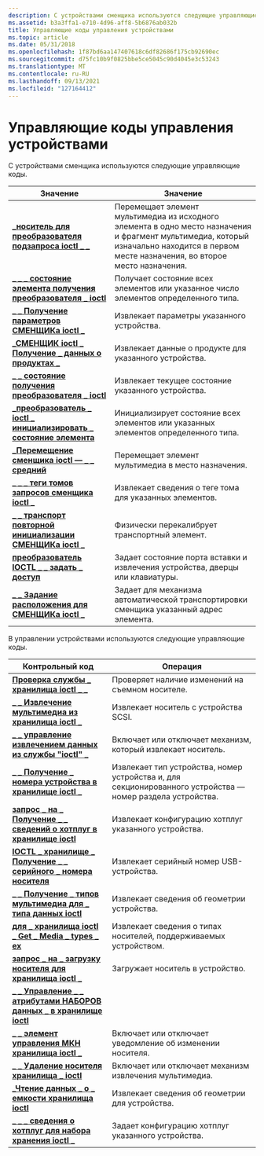 ```yaml
---
description: С устройствами сменщика используются следующие управляющие коды.
ms.assetid: b3a3ffa1-e710-4d96-aff8-5b6876ab032b
title: Управляющие коды управления устройствами
ms.topic: article
ms.date: 05/31/2018
ms.openlocfilehash: 1f87bd6aa147407618c6df82686f175cb92690ec
ms.sourcegitcommit: d75fc10b9f0825bbe5ce5045c90d4045e3c53243
ms.translationtype: MT
ms.contentlocale: ru-RU
ms.lasthandoff: 09/13/2021
ms.locfileid: "127164412"
---
```

# <a name="device-management-control-codes"></a>Управляющие коды управления устройствами

С устройствами сменщика используются следующие управляющие коды.



| Значение                                                                                          | Значение                                                                                                                                              |
|------------------------------------------------------------------------------------------------|------------------------------------------------------------------------------------------------------------------------------------------------------|
| [**\_носитель для преобразователя подзапроса ioctl \_ \_**](/windows/desktop/api/WinIoCtl/ni-winioctl-ioctl_changer_exchange_medium)                      | Перемещает элемент мультимедиа из исходного элемента в одно место назначения и фрагмент мультимедиа, который изначально находится в первом месте назначения, во второе место назначения. |
| [**\_ \_ \_ состояние элемента получения преобразователя \_ ioctl**](/windows/desktop/api/WinIoCtl/ni-winioctl-ioctl_changer_get_element_status)               | Получает состояние всех элементов или указанное число элементов определенного типа.                                                         |
| [**\_ \_ Получение параметров СМЕНЩИКа ioctl \_**](/windows/desktop/api/WinIoCtl/ni-winioctl-ioctl_changer_get_parameters)                        | Извлекает параметры указанного устройства.                                                                                                    |
| [**\_СМЕНЩИК ioctl \_ Получение \_ данных о продуктах \_**](/windows/desktop/api/WinIoCtl/ni-winioctl-ioctl_changer_get_product_data)                   | Извлекает данные о продукте для указанного устройства.                                                                                                 |
| [**\_ \_ состояние получения преобразователя \_ ioctl**](/windows/desktop/api/WinIoCtl/ni-winioctl-ioctl_changer_get_status)                                | Извлекает текущее состояние указанного устройства.                                                                                                |
| [**\_преобразователь \_ ioctl \_ инициализировать \_ состояние элемента**](/windows/desktop/api/WinIoCtl/ni-winioctl-ioctl_changer_initialize_element_status) | Инициализирует состояние всех элементов или указанных элементов определенного типа.                                                               |
| [**\_Перемещение сменщика ioctl — \_ \_ средний**](/windows/desktop/api/WinIoCtl/ni-winioctl-ioctl_changer_move_medium)                              | Перемещает элемент мультимедиа в место назначения.                                                                                                             |
| [**\_ \_ \_ теги томов запросов сменщика ioctl \_**](/windows/desktop/api/WinIoCtl/ni-winioctl-ioctl_changer_query_volume_tags)                 | Извлекает сведения о теге тома для указанных элементов.                                                                                     |
| [**\_ \_ транспорт повторной инициализации СМЕНЩИКа ioctl \_**](/windows/desktop/api/WinIoCtl/ni-winioctl-ioctl_changer_reinitialize_transport)        | Физически перекалибрует транспортный элемент.                                                                                                         |
| [**преобразователь IOCTL \_ \_ задать \_ доступ**](/windows/desktop/api/WinIoCtl/ni-winioctl-ioctl_changer_set_access)                                | Задает состояние порта вставки и извлечения устройства, дверцы или клавиатуры.                                                                                   |
| [**\_ \_ Задание расположения для СМЕНЩИКа ioctl \_**](/windows/desktop/api/WinIoCtl/ni-winioctl-ioctl_changer_set_position)                            | Задает для механизма автоматической транспортировки сменщика указанный адрес элемента.                                                                     |



 

В управлении устройствами используются следующие управляющие коды.



| Контрольный код                                                                                      | Операция                                                                                                    |
|---------------------------------------------------------------------------------------------------|--------------------------------------------------------------------------------------------------------------|
| [**Проверка службы \_ хранилища ioctl \_ \_**](/windows/desktop/api/WinIoCtl/ni-winioctl-ioctl_storage_check_verify)                               | Проверяет наличие изменений на съемном носителе.                                                               |
| [**\_ \_ Извлечение мультимедиа из хранилища ioctl \_**](/windows/desktop/api/WinIoCtl/ni-winioctl-ioctl_storage_eject_media)                                 | Извлекает носитель с устройства SCSI.                                                                             |
| [**\_ \_ управление извлечением данных из службы "ioctl" \_**](/windows/desktop/api/WinIoCtl/ni-winioctl-ioctl_storage_ejection_control)                       | Включает или отключает механизм, который извлекает носитель.                                                         |
| [**\_ \_ Получение \_ номера устройства в хранилище ioctl \_**](/windows/desktop/api/WinIoCtl/ni-winioctl-ioctl_storage_get_device_number)                    | Извлекает тип устройства, номер устройства и, для секционированного устройства — номер раздела устройства. |
| [**запрос \_ на \_ Получение \_ \_ сведений о хотплуг в хранилище ioctl**](/windows/desktop/api/WinIoCtl/ni-winioctl-ioctl_storage_get_hotplug_info)                      | Извлекает конфигурацию хотплуг указанного устройства.                                                 |
| [**IOCTL \_ хранилище \_ Получение \_ \_ серийного \_ номера носителя**](/windows/desktop/api/WinIoCtl/ni-winioctl-ioctl_storage_get_media_serial_number)       | Извлекает серийный номер USB-устройства.                                                                 |
| [**\_ \_ Получение \_ типов мультимедиа для \_ типа данных ioctl**](/windows/desktop/api/WinIoCtl/ni-winioctl-ioctl_storage_get_media_types)                        | Извлекает сведения об геометрии устройства.                                                            |
| [**для \_ хранилища ioctl \_ Get \_ Media \_ types \_ ex**](/windows/desktop/api/WinIoCtl/ni-winioctl-ioctl_storage_get_media_types_ex)                 | Извлекает сведения о типах носителей, поддерживаемых устройством.                                        |
| [**запрос \_ на \_ загрузку носителя для хранилища ioctl \_**](/windows/desktop/api/WinIoCtl/ni-winioctl-ioctl_storage_load_media)                                   | Загружает носитель в устройство.                                                                                   |
| [**\_ \_ Управление \_ \_ атрибутами НАБОРОВ данных \_ в хранилище ioctl**](/windows/desktop/api/WinIoCtl/ni-winioctl-ioctl_storage_manage_data_set_attributes) |                                                                                                              |
| [**\_ \_ элемент управления МКН хранилища ioctl \_**](/windows/desktop/api/WinIoCtl/ni-winioctl-ioctl_storage_mcn_control)                                 | Включает или отключает уведомление об изменении носителя.                                                               |
| [**\_ \_ Удаление носителя хранилища \_ ioctl**](/windows/desktop/api/WinIoCtl/ni-winioctl-ioctl_storage_media_removal)                             | Включает или отключает механизм извлечения мультимедиа.                                                               |
| [**\_Чтение данных \_ о \_ емкости хранилища ioctl**](/windows/desktop/api/WinIoCtl/ni-winioctl-ioctl_storage_read_capacity)                             | Извлекает сведения об геометрии для устройства.                                                           |
| [**\_ \_ \_ сведения о хотплуг для набора хранения ioctl \_**](/windows/desktop/api/WinIoCtl/ni-winioctl-ioctl_storage_set_hotplug_info)                      | Задает конфигурацию хотплуг указанного устройства.                                                      |



 

 

 



